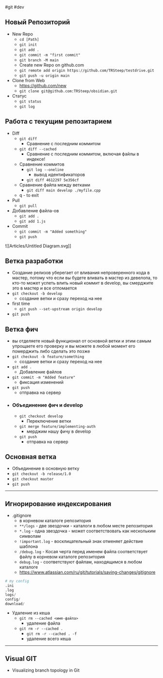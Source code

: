 #git #dev 

## Новый Репозиторий
- New Repo
	- `cd [Path]`
	- `git init`
	- `git add .`
	- `git commit -m "first commit"`
	- `git branch -M main`
	- Create new Repo on github.com
	- `git remote add origin https://github.com/TRSteep/testdrive.git`
	- `git push -u origin main`
- Clone from Web
	- https://github.com/new
	- `git clone git@github.com:TRSteep/obsidian.git`
- Статус
	- `git status`
	- `git log`

## Работа с текущим репозитарием 
- Diff
	- `git diff`
		- Сравнение с последним коммитом
	- `git diff --cached`
		- Сравнение с последним коммитом, включая файлы в индексе!
	- Сравнение коммитов
		- `git log --oneline`
			- вывод идентификаторов
		- `git diff 4612297 5e356cf`
	- Сравнение файла между ветками
		- `git diff main develop ./myfile.cpp`
	- q - to exit
- Pull
	- `git pull`
- Добавление файла-ов
	- `git add .`
	- `git add 1.js`
- Commit
	- `git commit -m "Added something"`
	- `git push`

![[Articles/Untitled Diagram.svg]]

## Ветка разработки
- Создание релизов уберегает от вливания непроверенного кода в мастер, потому что если вы будете вливать в мастер из девелопа, то кто-то может успеть влить новый коммит в develop, вы смерджите это в мастер и все отломается
- `git checkout -b develop`
	- создание ветки и сразу переход на нее
- first time
	- `git push --set-upstream origin develop`
- `git push`

## Ветка фич
- вы отделяете новый функционал от основной ветки и этим самым упрощаете его проверку и вы можете в любой момент его померджить либо сделать это позже
- `git checkout -b feature/something`
	- создание ветки и сразу переход на нее
- `git add .`
	- Добавление файлов
- `git commit -m "Added feature"`
	- фиксация изменений
- `git push`
	- отправка на сервер
- ### Объединение фич и develop
	- `git checkout develop`
		- Переключение ветки
	- `git merge feature/implementing-auth`
		- мерджим нашу фичу в develop
	- `git push`
		- отправка на сервер

## Основная ветка
- Объединение в основную ветку
- `git checkout -b release/1.0`
- `git checkout master`
- `git push`

---
## Игнорирование индексирования
- .gitignore
	- в корневом каталоге репозитория
	- `**/logs` - две звездочки - каталоги в любом месте репозитория
	- `*.log` - одна звездочка - может соответствовать как нескольким символам
	- `!important.log` - восклицательный знак отменяет действие шаблона
	- `/debug.log` - Косая черта перед именем файла соответствует файлу в корневом каталоге репозитория
	- `debug.log` - соответствуют файлам, находящимся в любом каталоге
	- https://www.atlassian.com/ru/git/tutorials/saving-changes/gitignore
```python
# my config
.ini
.log
logs/
config/
download/
```

- Удаление из кеша
	- `git rm --cached <имя-файла>`
		- удаление файла
	- `git rm -r --cached .`
		-  `git rm -r --cached . -f`
		- удаление всего кеша

---
## Visual GIT
- Visualizing branch topology in Git